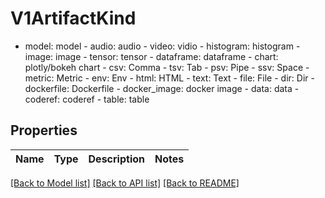 # V1ArtifactKind

- model: model  - audio: audio  - video: vidio  - histogram: histogram  - image: image  - tensor: tensor  - dataframe: dataframe  - chart: plotly/bokeh chart  - csv: Comma  - tsv: Tab  - psv: Pipe  - ssv: Space  - metric: Metric  - env: Env  - html: HTML  - text: Text  - file: File  - dir: Dir  - dockerfile: Dockerfile  - docker_image: docker image  - data: data  - coderef: coderef  - table: table
## Properties
Name | Type | Description | Notes
------------ | ------------- | ------------- | -------------

[[Back to Model list]](../README.md#documentation-for-models) [[Back to API list]](../README.md#documentation-for-api-endpoints) [[Back to README]](../README.md)


